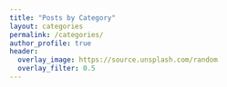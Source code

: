 ```yaml
---
title: "Posts by Category"
layout: categories
permalink: /categories/
author_profile: true
header:
  overlay_image: https://source.unsplash.com/random
  overlay_filter: 0.5
---
```

